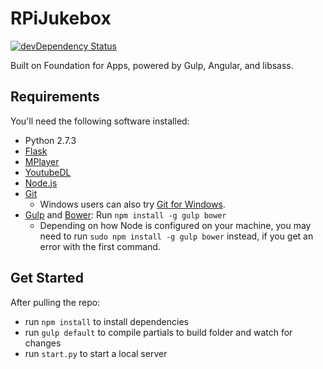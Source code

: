 # RPiJukebox

[![devDependency Status](https://david-dm.org/zurb/foundation-apps-template/dev-status.svg)](https://david-dm.org/zurb/foundation-apps-template#info=devDependencies)

Built on Foundation for Apps, powered by Gulp, Angular, and libsass.

## Requirements

You'll need the following software installed:
  - Python 2.7.3
  - [Flask](http://flask.pocoo.org/)
  - [MPlayer](http://www.mplayerhq.hu)
  - [YoutubeDL](https://github.com/rg3/youtube-dl)
  - [Node.js](http://nodejs.org)
  - [Git](http://git-scm.com/downloads)
    - Windows users can also try [Git for Windows](http://git-for-windows.github.io/).
  - [Gulp](http://gulpjs.com/) and [Bower](http://bower.io): Run `npm install -g gulp bower`
    - Depending on how Node is configured on your machine, you may need to run `sudo npm install -g gulp bower` instead, if you get an error with the first command.

## Get Started
After pulling the repo:
  - run `npm install` to install dependencies
  - run `gulp default` to compile partials to build folder and watch for changes
  - run `start.py` to start a local server

